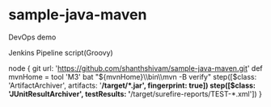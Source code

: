 # sample-java-maven
DevOps demo

Jenkins Pipeline script(Groovy)

node {
  git url: 'https://github.com/shanthshivam/sample-java-maven.git'
  def mvnHome = tool 'M3'
  bat "${mvnHome}\\bin\\mvn -B verify"
    step([$class: 'ArtifactArchiver', artifacts: '**/target/*.jar', fingerprint: true])
    step([$class: 'JUnitResultArchiver', testResults: '**/target/surefire-reports/TEST-*.xml'])
}
